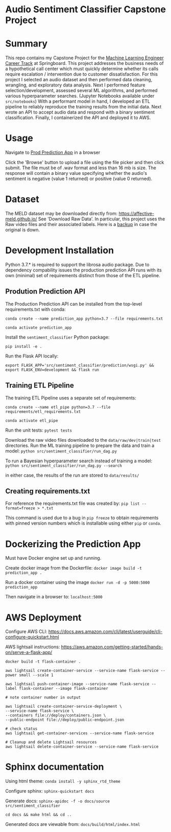 # Audio Sentiment Classifier Capstone Project

# Summary
This repo contains my Capstone Project for the 
[Machine Learning Engineer Career Track](https://www.springboard.com/courses/ai-machine-learning-career-track/) at Springboard.
This project addresses the business needs of a hypothetical call center which must quickly determine whether its calls require escalation / intervention due to customer dissatisfaction. 
For this project I selected an audio dataset and then performed data cleaning, wrangling, and exploratory data analysis. 
Next I performed feature selection/development, assessed several ML algorithms, and performed various hyperparameter searches.
(Jupyter Notebooks available under `src/notebooks`)
With a performant model in hand, I developed an ETL pipeline to reliably reproduce the 
training results from the initial data. Next wrote an API to accept audio data and respond with a binary sentiment classification.
Finally, I containerized the API and deployed it to AWS. 

# Usage
Navigate to [Prod Prediction App](https://flask-service.kma9dfq1a9nuc.us-west-2.cs.amazonlightsail.com/) in a browser

Click the 'Browse' button to upload a file using the file picker and then click submit. 
The file must be of .wav format and less than 16 mb is size. The response will contain a binary value
specifying whether the audio's sentiment is negative (value 1 returned) or positive (value 0 returned).

# Dataset
The MELD dataset may be downloaded directly from: https://affective-meld.github.io/ See 'Download Raw Data'.
In particular, this project uses the Raw video files and their associated labels.
Here is a [backup](https://drive.google.com/drive/folders/1MIOJ-vCP218ds9yZaewbrA_M7SlMrRrm?usp=sharing) in case the original is down.

# Development Installation
Python 3.7.* is required to support the librosa audio package. Due to dependency compability issues the
production prediction API runs with its own (minimal) set of requirements distinct from those of the ETL pipeline.

## Prodution Prediction API
The Production Prediction API can be installed from the top-level requirements.txt with conda:

`conda create --name prediction_app python=3.7 --file requirements.txt`

`conda activate prediction_app`

Install the `sentiment_classifier` Python package:

`pip install -e .`

Run the Flask API locally:

`export FLASK_APP='src/sentiment_classifier/prediction/wsgi.py' && export FLASK_ENV=development && flask run`

## Training ETL Pipeline
The training ETL Pipeline uses a separate set of requirements:

`conda create --name etl_pipe python=3.7 --file requirements/etl_requirements.txt`

`conda activate etl_pipe`

Run the unit tests:
`pytest tests`

Download the raw video files downloaded to the `data/raw/dev|train|test` directories.
Run the ML training pipeline to prepare the data and train a model:
`python src/sentiment_classifier/run_dag.py`

To run a Bayesian hyperparameter search instead of training a model:
`python src/sentiment_classifier/run_dag.py --search`

in either case, the results of the run are stored to `data/results/`

## Creating requirements.txt
For reference the requirements.txt file was created by:
`pip list --format=freeze > *.txt`

This command is used due to a bug in `pip freeze` to obtain requirements with pinned version numbers which is 
installable using either `pip` or `conda`.

# Dockerizing the Prediction App
Must have Docker engine set up and running.

Create docker image from the Dockerfile:
`docker image build -t prediction_app .`

Run a docker container using the image
`docker run -d -p 5000:5000 prediction_app`

Then navigate in a browser to:
`localhost:5000`

# AWS Deployment
Configure AWS CLI: 
https://docs.aws.amazon.com/cli/latest/userguide/cli-configure-quickstart.html

AWS lightsail instructions: 
https://aws.amazon.com/getting-started/hands-on/serve-a-flask-app/

```
docker build -t flask-container .

aws lightsail create-container-service --service-name flask-service --power small --scale 1

aws lightsail push-container-image --service-name flask-service --label flask-container --image flask-container

# note container number in output

aws lightsail create-container-service-deployment \
--service-name flask-service \
--containers file://deploy/containers.json \
--public-endpoint file://deploy/public-endpoint.json

# check status
aws lightsail get-container-services --service-name flask-service

# Cleanup and delete Lightsail resources
aws lightsail delete-container-service --service-name flask-service

```

# Sphinx documentation

Using html theme: `conda install -y sphinx_rtd_theme`

Configure sphinx:
`sphinx-quickstart docs`

Generate docs:
`sphinx-apidoc -f -o docs/source src/sentiment_classifier`

`cd docs && make html && cd ..`

Generated docs are viewable from:
`docs/build/html/index.html`

